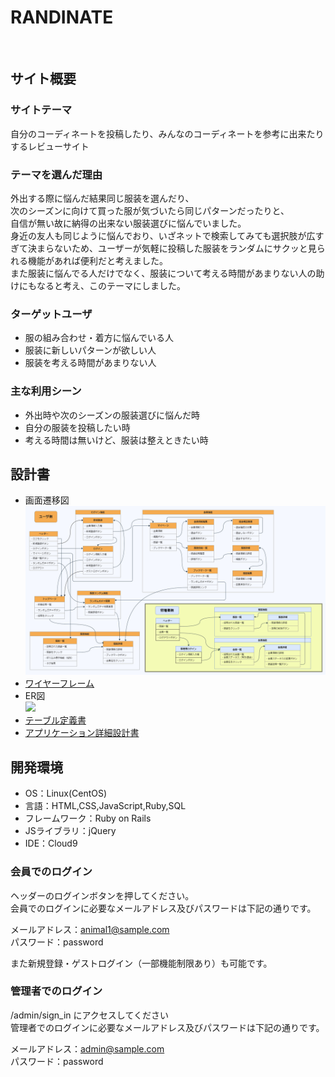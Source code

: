 # RANDINATE
​
## サイト概要
### サイトテーマ
自分のコーディネートを投稿したり、みんなのコーディネートを参考に出来たりするレビューサイト
​
### テーマを選んだ理由
外出する際に悩んだ結果同じ服装を選んだり、<br>
次のシーズンに向けて買った服が気づいたら同じパターンだったりと、<br>
自信が無い故に納得の出来ない服装選びに悩んでいました。<br>
身近の友人も同じように悩んでおり、いざネットで検索してみても選択肢が広すぎて決まらないため、ユーザーが気軽に投稿した服装をランダムにサクッと見られる機能があれば便利だと考えました。<br>
また服装に悩んでる人だけでなく、服装について考える時間があまりない人の助けにもなると考え、このテーマにしました。
​
### ターゲットユーザ
- 服の組み合わせ・着方に悩んでいる人
- 服装に新しいパターンが欲しい人
- 服装を考える時間があまりない人
​
### 主な利用シーン
- 外出時や次のシーズンの服装選びに悩んだ時
- 自分の服装を投稿したい時
- 考える時間は無いけど、服装は整えときたい時
​
## 設計書
- 画面遷移図<br><img src="/app/assets/images/RANDINATE UIFlows.drawio.png">
- [ワイヤーフレーム](https://drive.google.com/file/d/1AdDFlNVCnxZz2alWhYCqEbTquaXF8aT7/view?usp=drive_link)
- ER図<br><img src="/app/assets/images/RANDINATE ER図.drawio.png">
- [テーブル定義書](https://docs.google.com/spreadsheets/d/1Q4_X8HRF_ZdXEdjpu9T2YCUPxqIVMrp0/edit?usp=sharing&ouid=106222049630350906641&rtpof=true&sd=true)
- [アプリケーション詳細設計書](https://docs.google.com/spreadsheets/d/1a7TyC-jQDM0YmzrdpArlPnilztogUgQIDrPlmHprJKY/edit?usp=sharing)
​
## 開発環境
- OS：Linux(CentOS)
- 言語：HTML,CSS,JavaScript,Ruby,SQL
- フレームワーク：Ruby on Rails
- JSライブラリ：jQuery
- IDE：Cloud9

### 会員でのログイン

ヘッダーのログインボタンを押してください。<br>
会員でのログインに必要なメールアドレス及びパスワードは下記の通りです。

メールアドレス：animal1@sample.com<br>
パスワード：password

また新規登録・ゲストログイン（一部機能制限あり）も可能です。

### 管理者でのログイン

/admin/sign_in にアクセスしてください<br>
管理者でのログインに必要なメールアドレス及びパスワードは下記の通りです。

メールアドレス：admin@sample.com<br>
パスワード：password
